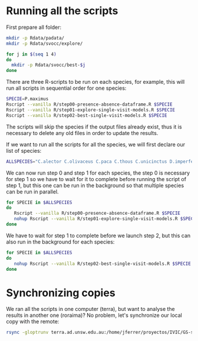 # Running all the scripts

First prepare all folder:

```sh
mkdir -p Rdata/padata/
mkdir -p Rdata/svocc/explore/

for j in $(seq 1 4)
do
  mkdir -p Rdata/svocc/best-$j
done

```

There are three R-scripts to be run on each species, for example, this will run all scripts in sequential order for one species:

```sh
SPECIE=P.maximus
Rscript --vanilla R/step00-presence-absence-dataframe.R $SPECIE
Rscript --vanilla R/step01-explore-single-visit-models.R $SPECIE
Rscript --vanilla R/step02-best-single-visit-models.R $SPECIE
```

The scripts will skip the species if the output files already exist, thus it is necessary to delete any old files in order to update the results.

If we want to run all the scripts for all the species, we will first declare our list of species:

```sh
ALLSPECIES="C.alector C.olivaceus C.paca C.thous C.unicinctus D.imperfecta D.kappleri D.leporina D.marsupialis D.novemcinctus E.barbara H.hydrochaeris L.pardalis L.rufaxilla L.tigrinus L.wiedii M.americana M.gouazoubira M.pratti M.tridactyla N.nasua O.virginianus P.concolor P.maximus P.onca P.tajacu S.venaticus T.major T.pecari T.terrestris T.tetradactyla"

```

We can now run step 0 and step 1 for each species, the step 0 is necessary for step 1 so we have to wait for it to complete before running the script of step 1, but this one can be run in the background so that multiple species can be run in parallel.

```sh
for SPECIE in $ALLSPECIES
do
   Rscript --vanilla R/step00-presence-absence-dataframe.R $SPECIE
   nohup Rscript --vanilla R/step01-explore-single-visit-models.R $SPECIE > nohup-${SPECIE}.out &
done

```

We have to wait for step 1 to complete before we launch step 2, but this can also run in the background for each species:

```sh
for SPECIE in $ALLSPECIES
do
   nohup Rscript --vanilla R/step02-best-single-visit-models.R $SPECIE > nohup-${SPECIE}.out &
done

```

# Synchronizing copies 

We ran all the scripts in one computer (terra), but want to analyse the results in another one (roraima)?
No problem, let's synchronize our local copy with the remote:

```sh
rsync -gloptrunv terra.ad.unsw.edu.au:/home/jferrer/proyectos/IVIC/GS-svocc/Rdata/ Rdata

```
